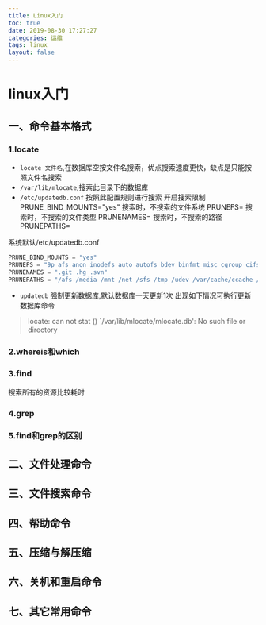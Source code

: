 ```yaml
---
title: Linux入门
toc: true
date: 2019-08-30 17:27:27
categories: 运维
tags: linux
layout: false
---
```


# linux入门
## 一、命令基本格式
### 1.locate
* `locate 文件名`,在数据库空按文件名搜索，优点搜索速度更快，缺点是只能按照文件名搜索
* `/var/lib/mlocate`,搜索此目录下的数据库
* `/etc/updatedb.conf` 按照此配置规则进行搜索
开启搜索限制 PRUNE_BIND_MOUNTS="yes"
搜索时，不搜索的文件系统 PRUNEFS=
搜索时，不搜索的文件类型 PRUNENAMES=
搜索时，不搜索的路径 PRUNEPATHS=

系统默认/etc/updatedb.conf
```javascript
PRUNE_BIND_MOUNTS = "yes"
PRUNEFS = "9p afs anon_inodefs auto autofs bdev binfmt_misc cgroup cifs coda configfs cpuset debugfs devpts ecryptfs exofs fuse fuse.sshfs fusectl gfs gfs2 gpfs hugetlbfs inotifyfs iso9660 jffs2 lustre mqueue ncpfs nfs nfs4 nfsd pipefs proc ramfs rootfs rpc_pipefs securityfs selinuxfs sfs sockfs sysfs tmpfs ubifs udf usbfs fuse.glusterfs ceph fuse.ceph"
PRUNENAMES = ".git .hg .svn"
PRUNEPATHS = "/afs /media /mnt /net /sfs /tmp /udev /var/cache/ccache /var/lib/yum/yumdb /var/spool/cups /var/spool/squid /var/tmp /var/lib/ceph"
```


* `updatedb`
强制更新数据库,默认数据库一天更新1次
出现如下情况可执行更新数据库命令
>locate: can not stat () `/var/lib/mlocate/mlocate.db': No such file or directory

### 2.whereis和which
### 3.find
搜索所有的资源比较耗时

### 4.grep
### 5.find和grep的区别


## 二、文件处理命令
## 三、文件搜索命令
## 四、帮助命令
## 五、压缩与解压缩
## 六、关机和重启命令
## 七、其它常用命令
